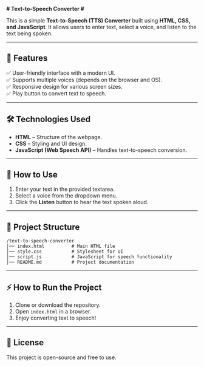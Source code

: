 **# Text-to-Speech Converter  #**

This is a simple **Text-to-Speech (TTS) Converter** built using **HTML, CSS, and JavaScript**. It allows users to enter text, select a voice, and listen to the text being spoken.

---

## **📌 Features**  

✅ User-friendly interface with a modern UI.  
✅ Supports multiple voices (depends on the browser and OS).  
✅ Responsive design for various screen sizes.  
✅ Play button to convert text to speech.  

---

## **🛠️ Technologies Used**  

- **HTML** – Structure of the webpage.  
- **CSS** – Styling and UI design.  
- **JavaScript (Web Speech API)** – Handles text-to-speech conversion.  

---

## **🚀 How to Use**  

1. Enter your text in the provided textarea.  
2. Select a voice from the dropdown menu.  
3. Click the **Listen** button to hear the text spoken aloud.  

---

## **📂 Project Structure**  

```
/text-to-speech-converter
│── index.html          # Main HTML file
│── style.css           # Stylesheet for UI
│── script.js           # JavaScript for speech functionality
│── README.md           # Project documentation
```

---

## **⚡ How to Run the Project**  

1. Clone or download the repository.  
2. Open `index.html` in a browser.  
3. Enjoy converting text to speech!  

---

## **📜 License**  

This project is open-source and free to use.  

